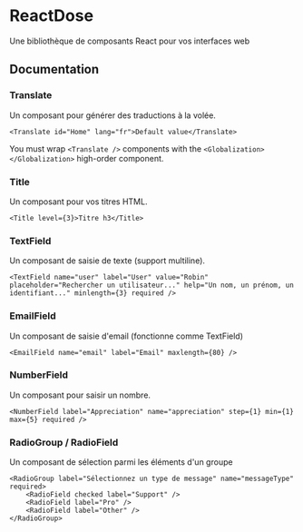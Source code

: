 # ReactDose
Une bibliothèque de composants React pour vos interfaces web

## Documentation

### Translate
Un composant pour générer des traductions à la volée.

```
<Translate id="Home" lang="fr">Default value</Translate>
```

You must wrap ```<Translate />``` components with the ```<Globalization></Globalization>``` high-order component.

### Title
Un composant pour vos titres HTML.

```
<Title level={3}>Titre h3</Title>
```

### TextField
Un composant de saisie de texte (support multiline).

```
<TextField name="user" label="User" value="Robin" placeholder="Rechercher un utilisateur..." help="Un nom, un prénom, un identifiant..." minlength={3} required />
```

### EmailField
Un composant de saisie d'email (fonctionne comme TextField)

```
<EmailField name="email" label="Email" maxlength={80} />
```


### NumberField
Un composant pour saisir un nombre.

```
<NumberField label="Appreciation" name="appreciation" step={1} min={1} max={5} required />
```


### RadioGroup / RadioField
Un composant de sélection parmi les éléments d'un groupe

```
<RadioGroup label="Sélectionnez un type de message" name="messageType" required>
    <RadioField checked label="Support" />
    <RadioField label="Pro" />
    <RadioField label="Other" />
</RadioGroup>
```



